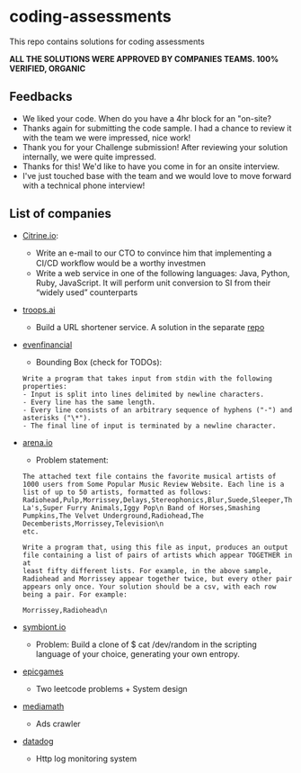 # coding-assessments
This repo contains solutions for coding assessments

**ALL THE SOLUTIONS WERE APPROVED BY COMPANIES TEAMS. 100% VERIFIED, ORGANIC**

## Feedbacks

* We liked your code. When do you have a 4hr block for an "on-site?
* Thanks again for submitting the code sample. I had a chance to review it with the team we were impressed, nice work!
* Thank you for your Challenge submission! After reviewing your solution internally, we were quite impressed.
* Thanks for this! We'd like to have you come in for an onsite interview.
* I've just touched base with the team and we would love to move forward with a technical phone interview!

## List of companies
*  [Citrine.io](https://citrine.io/):
    * Write an e-mail to our CTO to convince him that implementing a CI/CD workﬂow would be a worthy investmen
    * Write a web service in one of the following languages: Java, Python, Ruby, JavaScript. It will perform unit conversion to SI from their “widely used” counterparts

* [troops.ai](https://troops.ai/)
   * Build a URL shortener service. A solution in the separate [repo](https://github.com/dmgcodevil/short-url)
* [evenfinancial](https://evenfinancial.com/)
   * Bounding Box (check for TODOs):
   ```
   Write a program that takes input from stdin with the following properties:
   - Input is split into lines delimited by newline characters.
   - Every line has the same length.
   - Every line consists of an arbitrary sequence of hyphens ("-") and asterisks ("\*").
   - The final line of input is terminated by a newline character.
   ```
* [arena.io](https://arena.io/)
  * Problem statement:
  ```
  The attached text file contains the favorite musical artists of 1000 users from Some Popular Music Review Website. Each line is a list of up to 50 artists, formatted as follows:
  Radiohead,Pulp,Morrissey,Delays,Stereophonics,Blur,Suede,Sleeper,The La's,Super Furry Animals,Iggy Pop\n Band of Horses,Smashing
  Pumpkins,The Velvet Underground,Radiohead,The Decemberists,Morrissey,Television\n
  etc.
  
  Write a program that, using this file as input, produces an output file containing a list of pairs of artists which appear TOGETHER in at
  least fifty different lists. For example, in the above sample, Radiohead and Morrissey appear together twice, but every other pair
  appears only once. Your solution should be a csv, with each row being a pair. For example:
  
  Morrissey,Radiohead\n
  ```
  
* [symbiont.io](https://symbiont.io/)
  * Problem: Build a clone of $ cat /dev/random in the scripting language of your choice, generating your own entropy.
  
* [epicgames](https://www.epicgames.com/) 
  * Two leetcode problems + System design
  
* [mediamath](https://www.mediamath.com/)
  * Ads crawler

* [datadog](datadoghq.com)
  * Http log  monitoring system
